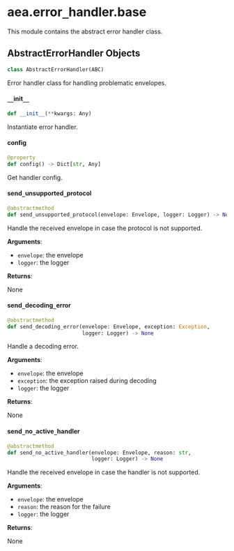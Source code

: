 <a id="aea.error_handler.base"></a>

# aea.error`_`handler.base

This module contains the abstract error handler class.

<a id="aea.error_handler.base.AbstractErrorHandler"></a>

## AbstractErrorHandler Objects

```python
class AbstractErrorHandler(ABC)
```

Error handler class for handling problematic envelopes.

<a id="aea.error_handler.base.AbstractErrorHandler.__init__"></a>

#### `__`init`__`

```python
def __init__(**kwargs: Any)
```

Instantiate error handler.

<a id="aea.error_handler.base.AbstractErrorHandler.config"></a>

#### config

```python
@property
def config() -> Dict[str, Any]
```

Get handler config.

<a id="aea.error_handler.base.AbstractErrorHandler.send_unsupported_protocol"></a>

#### send`_`unsupported`_`protocol

```python
@abstractmethod
def send_unsupported_protocol(envelope: Envelope, logger: Logger) -> None
```

Handle the received envelope in case the protocol is not supported.

**Arguments**:

- `envelope`: the envelope
- `logger`: the logger

**Returns**:

None

<a id="aea.error_handler.base.AbstractErrorHandler.send_decoding_error"></a>

#### send`_`decoding`_`error

```python
@abstractmethod
def send_decoding_error(envelope: Envelope, exception: Exception,
                        logger: Logger) -> None
```

Handle a decoding error.

**Arguments**:

- `envelope`: the envelope
- `exception`: the exception raised during decoding
- `logger`: the logger

**Returns**:

None

<a id="aea.error_handler.base.AbstractErrorHandler.send_no_active_handler"></a>

#### send`_`no`_`active`_`handler

```python
@abstractmethod
def send_no_active_handler(envelope: Envelope, reason: str,
                           logger: Logger) -> None
```

Handle the received envelope in case the handler is not supported.

**Arguments**:

- `envelope`: the envelope
- `reason`: the reason for the failure
- `logger`: the logger

**Returns**:

None


